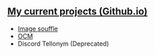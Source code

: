## [My current projects (Github.io)](https://kluskizmakiem.me/)
* [Image souffle](https://github.com/ArtSergy/Image-souffle)
* [OCM](https://github.com/ArtSergy/OCM)
* Discord Tellonym (Deprecated)
